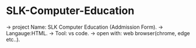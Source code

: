 # SLK-Computer-Education
-> project Name: SLK Computer Education (Addmission Form).
-> Langauge:HTML.
-> Tool: vs code.
-> open with: web browser(chrome, edge etc..).

